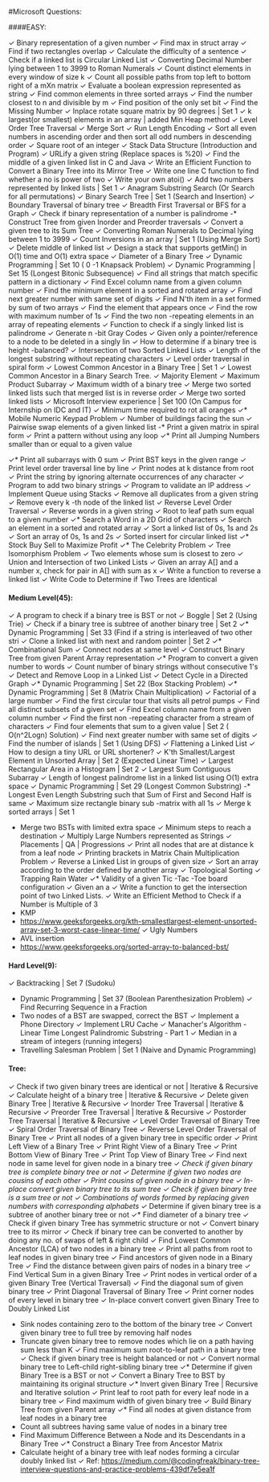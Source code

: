 #Microsoft Questions:

####EASY:

 ✓ Binary representation of a given number
 ✓ Find max in struct array
 ✓ Find if two rectangles overlap
 ✓ Calculate the difficulty of a sentence
 ✓ Check if a linked list is Circular Linked List
 ✓ Converting Decimal Number lying between 1 to 3999 to Roman Numerals
 ✓ Count distinct elements in every window of size k
 ✓ Count all possible paths from top left to bottom right of a mXn matrix
 ✓ Evaluate a boolean expression represented as string
 ✓ Find common elements in three sorted arrays
 ✓ Find the number closest to n and divisible by m
 ✓ Find position of the only set bit
 ✓ Find the Missing Number
 ✓ Inplace rotate square matrix by 90 degrees | Set 1
 ✓ k largest(or smallest) elements in an array | added Min Heap method
 ✓ Level Order Tree Traversal
 ✓ Merge Sort
 ✓ Run Length Encoding
 ✓ Sort all even numbers in ascending order and then sort all odd numbers in descending order
 ✓ Square root of an integer
 ✓ Stack Data Structure (Introduction and Program)
 ✓ URLify a given string (Replace spaces is %20)
 ✓ Find the middle of a given linked list in C and Java
 ✓ Write an Efficient Function to Convert a Binary Tree into its Mirror Tree
 ✓ Write one line C function to find whether a no is power of two
 ✓ Write your own atoi()
 ✓ Add two numbers represented by linked lists | Set 1
 ✓ Anagram Substring Search (Or Search for all permutations)
 ✓ Binary Search Tree | Set 1 (Search and Insertion)
 ✓ Boundary Traversal of binary tree
 ✓ Breadth First Traversal or BFS for a Graph
 ✓ Check if binary representation of a number is palindrome
 -* Construct Tree from given Inorder and Preorder traversals
 ✓ Convert a given tree to its Sum Tree
 ✓ Converting Roman Numerals to Decimal lying between 1 to 3999
 ✓ Count Inversions in an array | Set 1 (Using Merge Sort)
 ✓ Delete middle of linked list
 ✓ Design a stack that supports getMin() in O(1) time and O(1) extra space
 ✓ Diameter of a Binary Tree
 ✓ Dynamic Programming | Set 10 ( 0 -1 Knapsack Problem)
 ✓ Dynamic Programming | Set 15 (Longest Bitonic Subsequence)
 ✓ Find all strings that match specific pattern in a dictionary
 ✓ Find Excel column name from a given column number
 ✓ Find the minimum element in a sorted and rotated array
 ✓ Find next greater number with same set of digits
 ✓ Find N'th item in a set formed by sum of two arrays
 ✓ Find the element that appears once
 ✓ Find the row with maximum number of 1s
 ✓ Find the two non -repeating elements in an array of repeating elements
 ✓ Function to check if a singly linked list is palindrome
 ✓ Generate n -bit Gray Codes
 ✓ Given only a pointer/reference to a node to be deleted in a singly lin
 ✓ How to determine if a binary tree is height -balanced?
 ✓ Intersection of two Sorted Linked Lists
 ✓ Length of the longest substring without repeating characters
 ✓ Level order traversal in spiral form
 ✓ Lowest Common Ancestor in a Binary Tree | Set 1
 ✓ Lowest Common Ancestor in a Binary Search Tree.
 ✓ Majority Element
 ✓ Maximum Product Subarray
 ✓ Maximum width of a binary tree
 ✓ Merge two sorted linked lists such that merged list is in reverse order
 ✓ Merge two sorted linked lists
 ✓ Microsoft Interview experience | Set 100 (On Campus for Internship on IDC and IT)
 ✓ Minimum time required to rot all oranges
 ✓* Mobile Numeric Keypad Problem
 ✓ Number of buildings facing the sun
 ✓ Pairwise swap elements of a given linked list
 -* Print a given matrix in spiral form
 ✓ Print a pattern without using any loop
 ✓* Print all Jumping Numbers smaller than or equal to a given value
 
 ✓* Print all subarrays with 0 sum
 ✓ Print BST keys in the given range
 ✓ Print level order traversal line by line
 ✓ Print nodes at k distance from root
 ✓ Print the string by ignoring alternate occurrences of any character
 ✓ Program to add two binary strings
 ✓ Program to validate an IP address
 ✓ Implement Queue using Stacks
 ✓ Remove all duplicates from a given string
 ✓ Remove every k -th node of the linked list
 ✓ Reverse Level Order Traversal
 ✓ Reverse words in a given string
 ✓ Root to leaf path sum equal to a given number
 ✓* Search a Word in a 2D Grid of characters
 ✓ Search an element in a sorted and rotated array
 ✓ Sort a linked list of 0s, 1s and 2s
 ✓ Sort an array of 0s, 1s and 2s
 ✓ Sorted insert for circular linked list
 ✓* Stock Buy Sell to Maximize Profit
 ✓* The Celebrity Problem
 ✓ Tree Isomorphism Problem
 ✓ Two elements whose sum is closest to zero
 ✓ Union and Intersection of two Linked Lists
 ✓ Given an array A[] and a number x, check for pair in A[] with sum as x
 ✓ Write a function to reverse a linked list
 ✓ Write Code to Determine if Two Trees are Identical


#### Medium Level(45):

 ✓ A program to check if a binary tree is BST or not
 ✓ Boggle | Set 2 (Using Trie)
 ✓ Check if a binary tree is subtree of another binary tree | Set 2
 ✓* Dynamic Programming | Set 33 (Find if a string is interleaved of two other stri
 ✓ Clone a linked list with next and random pointer | Set 2
 ✓* Combinational Sum
 ✓ Connect nodes at same level
 ✓ Construct Binary Tree from given Parent Array representation
 ✓* Program to convert a given number to words
 ✓ Count number of binary strings without consecutive 1's
 ✓ Detect and Remove Loop in a Linked List
 ✓ Detect Cycle in a Directed Graph
 ✓* Dynamic Programming | Set 22 (Box Stacking Problem)
 ✓* Dynamic Programming | Set 8 (Matrix Chain Multiplication)
 ✓ Factorial of a large number
 ✓ Find the first circular tour that visits all petrol pumps
 ✓ Find all distinct subsets of a given set
 ✓ Find Excel column name from a given column number
 ✓ Find the first non -repeating character from a stream of characters
 ✓ Find four elements that sum to a given value | Set 2 ( O(n^2Logn) Solution)
 ✓ Find next greater number with same set of digits
 ✓ Find the number of islands | Set 1 (Using DFS)
 ✓ Flattening a Linked List
 ✓ How to design a tiny URL or URL shortener?
 ✓ K'th Smallest/Largest Element in Unsorted Array | Set 2 (Expected Linear Time)
 ✓ Largest Rectangular Area in a Histogram | Set 2
 ✓ Largest Sum Contiguous Subarray
 ✓ Length of longest palindrome list in a linked list using O(1) extra space
 ✓ Dynamic Programming | Set 29 (Longest Common Substring)
 -* Longest Even Length Substring such that Sum of First and Second Half is same
 ✓ Maximum size rectangle binary sub -matrix with all 1s
 ✓ Merge k sorted arrays | Set 1
 - Merge two BSTs with limited extra space
 ✓ Minimum steps to reach a destination
 ✓ Multiply Large Numbers represented as Strings
 ✓ Placements | QA | Progressions
 ✓ Print all nodes that are at distance k from a leaf node
 ✓ Printing brackets in Matrix Chain Multiplication Problem
 ✓ Reverse a Linked List in groups of given size
 ✓ Sort an array according to the order defined by another array
 ✓ Topological Sorting
 ✓ Trapping Rain Water
 ✓* Validity of a given Tic -Tac -Toe board configuration
 ✓ Given an a
 ✓ Write a function to get the intersection point of two Linked Lists.
 ✓ Write an Efficient Method to Check if a Number is Multiple of 3
 - KMP
 - https://www.geeksforgeeks.org/kth-smallestlargest-element-unsorted-array-set-3-worst-case-linear-time/
 ✓ Ugly Numbers
 - AVL insertion
 - https://www.geeksforgeeks.org/sorted-array-to-balanced-bst/
 
 
 
#### Hard Level(9): 
 
 ✓ Backtracking | Set 7 (Sudoku)
 - Dynamic Programming | Set 37 (Boolean Parenthesization Problem)
 ✓ Find Recurring Sequence in a Fraction
 - Two nodes of a BST are swapped, correct the BST
 ✓ Implement a Phone Directory
 ✓ Implement LRU Cache
 ✓ Manacher's Algorithm  - Linear Time Longest Palindromic Substring  - Part 1
 ✓ Median in a stream of integers (running integers)
 - Travelling Salesman Problem | Set 1 (Naive and Dynamic Programming)

####  Tree:

✓ Check if two given binary trees are identical or not | Iterative & Recursive
✓ Calculate height of a binary tree | Iterative & Recursive
✓ Delete given Binary Tree | Iterative & Recursive
✓ Inorder Tree Traversal | Iterative & Recursive
✓ Preorder Tree Traversal | Iterative & Recursive
✓ Postorder Tree Traversal | Iterative & Recursive
✓ Level Order Traversal of Binary Tree
✓ Spiral Order Traversal of Binary Tree
✓ Reverse Level Order Traversal of Binary Tree
✓ Print all nodes of a given binary tree in specific order
✓ Print Left View of a Binary Tree
✓ Print Right View of a Binary Tree
✓ Print Bottom View of Binary Tree
✓ Print Top View of Binary Tree
✓ Find next node in same level for given node in a binary tree
✓ *Check if given binary tree is complete binary tree or not
✓ Determine if given two nodes are cousins of each other
✓ Print cousins of given node in a binary tree
✓ In-place convert given binary tree to its sum tree
✓ Check if given binary tree is a sum tree or not
✓ Combinations of words formed by replacing given numbers with corresponding alphabets
✓* Determine if given binary tree is a subtree of another binary tree or not
✓* Find diameter of a binary tree
✓ Check if given binary Tree has symmetric structure or not
✓ Convert binary tree to its mirror
✓ Check if binary tree can be converted to another by doing any no. of swaps of left & right child
✓ Find Lowest Common Ancestor (LCA) of two nodes in a binary tree
✓ Print all paths from root to leaf nodes in given binary tree
✓ Find ancestors of given node in a Binary Tree
✓ Find the distance between given pairs of nodes in a binary tree
✓ Find Vertical Sum in a given Binary Tree
✓ Print nodes in vertical order of a given Binary Tree (Vertical Traversal)
✓ Find the diagonal sum of given binary tree
✓ Print Diagonal Traversal of Binary Tree
✓ Print corner nodes of every level in binary tree
✓ In-place convert convert given Binary Tree to Doubly Linked List
- Sink nodes containing zero to the bottom of the binary tree
✓ Convert given binary tree to full tree by removing half nodes
- Truncate given binary tree to remove nodes which lie on a path having sum less than K
✓ Find maximum sum root-to-leaf path in a binary tree
✓ Check if given binary tree is height balanced or not
✓ Convert normal binary tree to Left-child right-sibling binary tree
✓* Determine if given Binary Tree is a BST or not
✓ Convert a Binary Tree to BST by maintaining its original structure
✓* Invert given Binary Tree | Recursive and Iterative solution
✓ Print leaf to root path for every leaf node in a binary tree
✓ Find maximum width of given binary tree
✓ Build Binary Tree from given Parent array
✓* Find all nodes at given distance from leaf nodes in a binary tree
- Count all subtrees having same value of nodes in a binary tree
- Find Maximum Difference Between a Node and its Descendants in a Binary Tree
✓* Construct a Binary Tree from Ancestor Matrix
- Calculate height of a binary tree with leaf nodes forming a circular doubly linked list
✓ Ref: https://medium.com/@codingfreak/binary-tree-interview-questions-and-practice-problems-439df7e5ea1f
